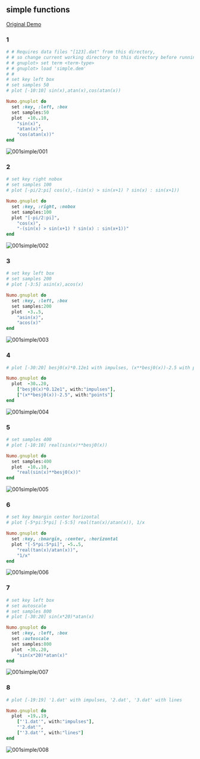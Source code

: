 ## simple functions
[Original Demo](http://gnuplot.sourceforge.net/demo_4.6/simple.html)

### 1

```ruby
# # Requires data files "[123].dat" from this directory,
# # so change current working directory to this directory before running.
# # gnuplot> set term <term-type>
# # gnuplot> load 'simple.dem'
# #
# set key left box
# set samples 50
# plot [-10:10] sin(x),atan(x),cos(atan(x))

Numo.gnuplot do
  set :key, :left, :box
  set samples:50
  plot  -10..10,
    "sin(x)",
    "atan(x)",
    "cos(atan(x))"
end
```
![001simple/001](https://raw.githubusercontent.com/ruby-numo/gnuplot-demo/master/gnuplot/md/001simple/image/001.png)

### 2

```ruby
# set key right nobox
# set samples 100
# plot [-pi/2:pi] cos(x),-(sin(x) > sin(x+1) ? sin(x) : sin(x+1))

Numo.gnuplot do
  set :key, :right, :nobox
  set samples:100
  plot "[-pi/2:pi]",
    "cos(x)",
    "-(sin(x) > sin(x+1) ? sin(x) : sin(x+1))"
end
```
![001simple/002](https://raw.githubusercontent.com/ruby-numo/gnuplot-demo/master/gnuplot/md/001simple/image/002.png)

### 3

```ruby
# set key left box
# set samples 200
# plot [-3:5] asin(x),acos(x)

Numo.gnuplot do
  set :key, :left, :box
  set samples:200
  plot  -3..5,
    "asin(x)",
    "acos(x)"
end
```
![001simple/003](https://raw.githubusercontent.com/ruby-numo/gnuplot-demo/master/gnuplot/md/001simple/image/003.png)

### 4

```ruby
# plot [-30:20] besj0(x)*0.12e1 with impulses, (x**besj0(x))-2.5 with points

Numo.gnuplot do
  plot  -30..20,
    ["besj0(x)*0.12e1", with:"impulses"],
    ["(x**besj0(x))-2.5", with:"points"]
end
```
![001simple/004](https://raw.githubusercontent.com/ruby-numo/gnuplot-demo/master/gnuplot/md/001simple/image/004.png)

### 5

```ruby
# set samples 400
# plot [-10:10] real(sin(x)**besj0(x))

Numo.gnuplot do
  set samples:400
  plot  -10..10,
    "real(sin(x)**besj0(x))"
end
```
![001simple/005](https://raw.githubusercontent.com/ruby-numo/gnuplot-demo/master/gnuplot/md/001simple/image/005.png)

### 6

```ruby
# set key bmargin center horizontal
# plot [-5*pi:5*pi] [-5:5] real(tan(x)/atan(x)), 1/x

Numo.gnuplot do
  set :key, :bmargin, :center, :horizontal
  plot "[-5*pi:5*pi]", -5..5,
    "real(tan(x)/atan(x))",
    "1/x"
end
```
![001simple/006](https://raw.githubusercontent.com/ruby-numo/gnuplot-demo/master/gnuplot/md/001simple/image/006.png)

### 7

```ruby
# set key left box
# set autoscale
# set samples 800
# plot [-30:20] sin(x*20)*atan(x)

Numo.gnuplot do
  set :key, :left, :box
  set :autoscale
  set samples:800
  plot  -30..20,
    "sin(x*20)*atan(x)"
end
```
![001simple/007](https://raw.githubusercontent.com/ruby-numo/gnuplot-demo/master/gnuplot/md/001simple/image/007.png)

### 8

```ruby
# plot [-19:19] '1.dat' with impulses, '2.dat', '3.dat' with lines

Numo.gnuplot do
  plot  -19..19,
    ["'1.dat'", with:"impulses"],
    "'2.dat'",
    ["'3.dat'", with:"lines"]
end
```
![001simple/008](https://raw.githubusercontent.com/ruby-numo/gnuplot-demo/master/gnuplot/md/001simple/image/008.png)
